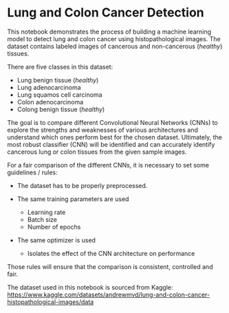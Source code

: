 # Lung and Colon Cancer Detection
This notebook demonstrates the process of building a machine learning model to detect lung and colon cancer using histopathological images. The dataset contains labeled images of cancerous and non-cancerous (<em>healthy</em>) tissues. 

There are five classes in this dataset: 
- Lung benign tissue (<em>healthy</em>)
- Lung adenocarcinoma
- Lung squamos cell carcinoma
- Colon adenocarcinoma
- Colong benign tissue (<em>healthy</em>)

The goal is to compare different Convolutional Neural Networks (CNNs) to explore the strengths and weaknesses of various architectures and understand which ones perform best for the chosen dataset. Ultimately, the most robust classifier (CNN) will be identified and can accurately identify cancerous lung or colon tissues from the given sample images. 

For a fair comparison of the different CNNs, it is necessary to set some guidelines / rules:
- The dataset has to be properly preprocessed.
- The same training parameters are used 


  - Learning rate
  - Batch size
  - Number of epochs
- The same optimizer is used
  - Isolates the effect of the CNN architecture on performance

Those rules will ensure that the comparison is consistent, controlled and fair.

The dataset used in this notebook is sourced from Kaggle: https://www.kaggle.com/datasets/andrewmvd/lung-and-colon-cancer-histopathological-images/data